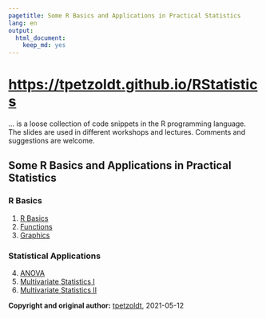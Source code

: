 ```yaml
---
pagetitle: Some R Basics and Applications in Practical Statistics
lang: en
output: 
  html_document: 
    keep_md: yes
---
```


# https://tpetzoldt.github.io/RStatistics

... is a loose collection of code snippets in the R programming language. 
The slides are used in different workshops and lectures. 
Comments and suggestions are welcome.

## Some R Basics and Applications in Practical Statistics

### R Basics

1. [R Basics](https://tpetzoldt.github.io/RBasics/RBasics.html)
2. [Functions](https://tpetzoldt.github.io/RBasics/Functions.html)
3. [Graphics](https://tpetzoldt.github.io/RBasics/Graphics.html)

### Statistical Applications

4. [ANOVA](https://tpetzoldt.github.io/RStatistics/slides-anova.html)
5. [Multivariate Statistics I](https://tpetzoldt.github.io/RStatistics/multivar-3d.html)
6. [Multivariate Statistics II](https://tpetzoldt.github.io/RStatistics/multivar-lakes.html)


**Copyright and original author:** [tpetzoldt](https://github.com/tpetzoldt), 2021-05-12
